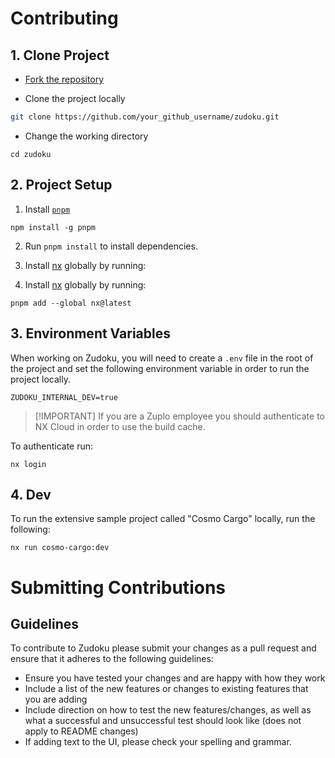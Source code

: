 # Contributing

## 1. Clone Project

- [Fork the repository](https://github.com/zuplo/zudoku/fork)

- Clone the project locally

```bash
git clone https://github.com/your_github_username/zudoku.git
```

- Change the working directory

```
cd zudoku
```

## 2. Project Setup

1. Install [`pnpm`](https://pnpm.io/installation)

```
npm install -g pnpm
```

2. Run `pnpm install` to install dependencies.

3. Install [nx](https://nx.dev/) globally by running:

4. Install [nx](https://nx.dev/) globally by running:

```
pnpm add --global nx@latest
```

## 3. Environment Variables

When working on Zudoku, you will need to create a `.env` file in the root of the project and set the following environment variable in order to run the project locally.

```
ZUDOKU_INTERNAL_DEV=true
```

> [!IMPORTANT] If you are a Zuplo employee you should authenticate to NX Cloud in order to use the build cache.

To authenticate run:

```
nx login
```

## 4. Dev

To run the extensive sample project called "Cosmo Cargo" locally, run the following:

```
nx run cosmo-cargo:dev
```

# Submitting Contributions

## Guidelines

To contribute to Zudoku please submit your changes as a pull request and ensure that it adheres to the following guidelines:

- Ensure you have tested your changes and are happy with how they work
- Include a list of the new features or changes to existing features that you are adding
- Include direction on how to test the new features/changes, as well as what a successful and unsuccessful test should look like (does not apply to README changes)
- If adding text to the UI, please check your spelling and grammar.
